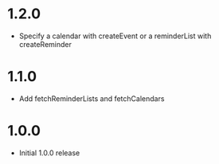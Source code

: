 # 1.2.0 

- Specify a calendar with createEvent or a reminderList with createReminder

# 1.1.0

- Add fetchReminderLists and fetchCalendars

# 1.0.0

- Initial 1.0.0 release

